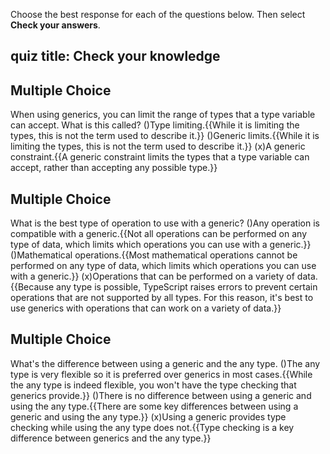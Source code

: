 
Choose the best response for each of the questions below. Then select **Check your answers**.
## quiz title: Check your knowledge

## Multiple Choice
When using generics, you can limit the range of types that a type variable can accept. What is this called?
()Type limiting.{{While it is limiting the types, this is not the term used to describe it.}}
()Generic limits.{{While it is limiting the types, this is not the term used to describe it.}}
(x)A generic constraint.{{A generic constraint limits the types that a type variable can accept, rather than accepting any possible type.}}

## Multiple Choice
What is the best type of operation to use with a generic?
()Any operation is compatible with a generic.{{Not all operations can be performed on any type of data, which limits which operations you can use with a generic.}}
()Mathematical operations.{{Most mathematical operations cannot be performed on any type of data, which limits which operations you can use with a generic.}}
(x)Operations that can be performed on a variety of data.{{Because any type is possible, TypeScript raises errors to prevent certain operations that are not supported by all types. For this reason, it's best to use generics with operations that can work on a variety of data.}}

## Multiple Choice
What's the difference between using a generic and the any type.
()The any type is very flexible so it is preferred over generics in most cases.{{While the any type is indeed flexible, you won't have the type checking that generics provide.}}
()There is no difference between using a generic and using the any type.{{There are some key differences between using a generic and using the any type.}}
(x)Using a generic provides type checking while using the any type does not.{{Type checking is a key difference between generics and the any type.}}
